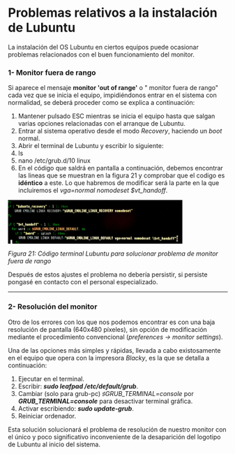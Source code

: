 # Problemas relativos a la instalación de Lubuntu


La instalación del OS Lubuntu en ciertos equipos puede ocasionar problemas relacionados con el buen funcionamiento del monitor.

### 1- **Monitor fuera de rango**

Si aparece el mensaje **monitor 'out of range'** o " monitor fuera de rango" cada vez que se inicia el equipo, impidiéndonos entrar en el sistema con normalidad, se deberá proceder como se explica a continuación:

1. Mantener pulsado ESC mientras se inicia el equipo hasta que salgan varias opciones relacionadas con el arranque de Lubuntu.
2. Entrar al sistema operativo desde el modo *Recovery*, haciendo un *boot* normal.
3. Abrir el terminal de Lubuntu y escribir lo siguiente:
 1. ls 
 2. nano /etc/grub.d/10 linux
4. En el código que saldrá en pantalla a continuación, debemos encontrar las lineas que se muestran en la figura 21 y comprobar que el codigo es **idéntico** a este. Lo que habremos de modificar será la parte en la que incluiremos el *vga=normal nomodeset \$vt_handoff*.

<img src="lub3.JPG" alt="lub3" height="100" width="400" align="middle">

*Figura 21: Código terminal Lubuntu para solucionar problema de monitor fuera de rango*

Después de estos ajustes el problema no debería persistir, si persiste pongasé en contacto con el personal especializado.



---


### 2- **Resolución del monitor**

Otro de los errores con los que nos podemos encontrar es con una baja resolución de pantalla (640x480 píxeles), sin opción de modificación mediante el procedimiento convencional (*preferences -> monitor settings*).

Una de las opciones más simples y rápidas, llevada a cabo existosamente en el equipo que opera con la impresora *Blacky*, es la que se detalla a continuación:


1. Ejecutar en el terminal.
2.  Escribir: ***sudo leafpad /etc/default/grub***.
3. Cambiar (solo para grub-pc) *♯GRUB_TERMINAL=console* por ***GRUB_TERMINAL=console*** para desactivar terminal gráfica.
4. Activar escribiendo: ***sudo update-grub***.
5. Reiniciar ordenador.

Esta solución solucionará el problema de resolución de nuestro monitor con el único y poco significativo inconveniente de la desaparición del logotipo de Lubuntu al inicio del sistema.






